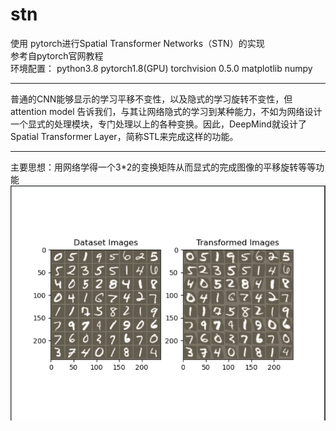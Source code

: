 # stn
使用 pytorch进行Spatial Transformer Networks（STN）的实现  
参考自pytorch官网教程  
环境配置： python3.8 pytorch1.8(GPU) torchvision 0.5.0 matplotlib numpy  
***  
普通的CNN能够显示的学习平移不变性，以及隐式的学习旋转不变性，但attention model 告诉我们，与其让网络隐式的学习到某种能力，不如为网络设计一个显式的处理模块，专门处理以上的各种变换。因此，DeepMind就设计了Spatial Transformer Layer，简称STL来完成这样的功能。
***  
主要思想：用网络学得一个3*2的变换矩阵从而显式的完成图像的平移旋转等等功能  
![数字识别图片结果](stn_mnist.png)
